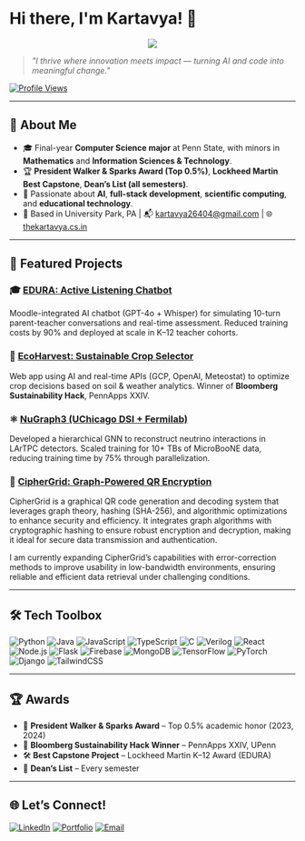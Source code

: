 # Hi there, I'm Kartavya! 👋

<p align="center">
  <img src="https://readme-typing-svg.herokuapp.com?font=Fira+Code&duration=4000&pause=1000&color=36BCF7&center=true&width=600&lines=Final-year+CS+student+%7C+AI+Researcher+%7C+Full-Stack+Engineer;Building+impactful+tech+for+education+%26+sustainability;Turning+research%2C+code%2C+and+creativity+into+reality."/>
</p>

> *"I thrive where innovation meets impact — turning AI and code into meaningful change."*

[![Profile Views](https://komarev.com/ghpvc/?username=Drkat0m&label=Profile%20views&color=0e75b6&style=flat)](https://thekartavya.cs.in)

---

## 🌟 About Me

- 🎓 Final-year **Computer Science major** at Penn State, with minors in **Mathematics** and **Information Sciences & Technology**.
- 🏆 **President Walker & Sparks Award (Top 0.5%)**, **Lockheed Martin Best Capstone**, **Dean’s List (all semesters)**.
- 🤖 Passionate about **AI**, **full-stack development**, **scientific computing**, and **educational technology**.
- 📍 Based in University Park, PA | 📬 [kartavya26404@gmail.com](mailto:kartavya26404@gmail.com) | 🌐 [thekartavya.cs.in](https://thekartavya.cs.in)

---

## 🚀 Featured Projects

### 🎓 [EDURA: Active Listening Chatbot](https://github.com/DrKat0m/EDURA)
Moodle-integrated AI chatbot (GPT-4o + Whisper) for simulating 10-turn parent-teacher conversations and real-time assessment. Reduced training costs by 90% and deployed at scale in K–12 teacher cohorts.

### 🌱 [EcoHarvest: Sustainable Crop Selector](https://github.com/DrKat0m/EcoHarvest)
Web app using AI and real-time APIs (GCP, OpenAI, Meteostat) to optimize crop decisions based on soil & weather analytics. Winner of **Bloomberg Sustainability Hack**, PennApps XXIV.

### ⚛️ [NuGraph3 (UChicago DSI + Fermilab)](https://github.com/DrKat0m/NuGraph3)
Developed a hierarchical GNN to reconstruct neutrino interactions in LArTPC detectors. Scaled training for 10+ TBs of MicroBooNE data, reducing training time by 75% through parallelization.

### 🔐 [CipherGrid: Graph-Powered QR Encryption](https://github.com/DrKat0m/chipergrid)
CipherGrid is a graphical QR code generation and decoding system that leverages graph theory, hashing (SHA-256), and algorithmic optimizations to enhance security and efficiency. It integrates graph algorithms with cryptographic hashing to ensure robust encryption and decryption, making it ideal for secure data transmission and authentication.

I am currently expanding CipherGrid’s capabilities with error-correction methods to improve usability in low-bandwidth environments, ensuring reliable and efficient data retrieval under challenging conditions.

---

## 🛠️ Tech Toolbox

![Python](https://img.shields.io/badge/-Python-05122A?style=flat&logo=python)
![Java](https://img.shields.io/badge/-Java-007396?style=flat&logo=java)
![JavaScript](https://img.shields.io/badge/-JavaScript-F7DF1E?style=flat&logo=javascript&logoColor=black)
![TypeScript](https://img.shields.io/badge/-TypeScript-3178C6?style=flat&logo=typescript)
![C](https://img.shields.io/badge/-C-00599C?style=flat&logo=c)
![Verilog](https://img.shields.io/badge/-Verilog-ED8B00?style=flat)
![React](https://img.shields.io/badge/-React-61DAFB?style=flat&logo=react)
![Node.js](https://img.shields.io/badge/-Node.js-339933?style=flat&logo=node.js)
![Flask](https://img.shields.io/badge/-Flask-000000?style=flat&logo=flask)
![Firebase](https://img.shields.io/badge/-Firebase-FFCA28?style=flat&logo=firebase)
![MongoDB](https://img.shields.io/badge/-MongoDB-47A248?style=flat&logo=mongodb)
![TensorFlow](https://img.shields.io/badge/-TensorFlow-FF6F00?style=flat&logo=tensorflow)
![PyTorch](https://img.shields.io/badge/-PyTorch-EE4C2C?style=flat&logo=pytorch)
![Django](https://img.shields.io/badge/-Django-092E20?style=flat&logo=django)
![TailwindCSS](https://img.shields.io/badge/-TailwindCSS-38B2AC?style=flat&logo=tailwindcss)

---

## 🏆 Awards

- 🏅 **President Walker & Sparks Award** – Top 0.5% academic honor (2023, 2024)
- 🧠 **Bloomberg Sustainability Hack Winner** – PennApps XXIV, UPenn
- 🛠️ **Best Capstone Project** – Lockheed Martin K–12 Award (EDURA)
- 🧾 **Dean’s List** – Every semester

---

## 🌐 Let’s Connect!

[![LinkedIn](https://img.shields.io/badge/-drkat0m-blue?style=flat&logo=linkedin)](https://www.linkedin.com/in/drkat0m/)
[![Portfolio](https://img.shields.io/badge/-thekartavya.cs.in-000?style=flat&logo=firefox)](https://thekartavya.cs.in)
[![Email](https://img.shields.io/badge/-kartavya26404@gmail.com-D14836?style=flat&logo=gmail&logoColor=white)](mailto:kartavya26404@gmail.com)
